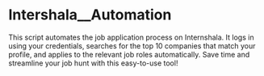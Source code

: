 # Intershala__Automation
This script automates the job application process on Internshala. It logs in using your credentials, searches for the top 10 companies that match your profile, and applies to the relevant job roles automatically. Save time and streamline your job hunt with this easy-to-use tool!

